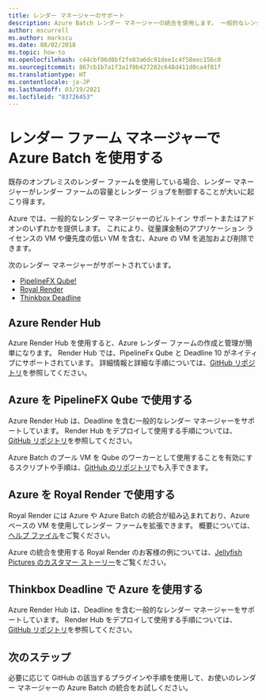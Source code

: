 ```yaml
---
title: レンダー マネージャーのサポート
description: Azure Batch レンダー マネージャーの統合を使用します。 一般的なレンダー マネージャーのビルトイン サポートまたはアドオンについて説明します。
author: mscurrell
ms.author: markscu
ms.date: 08/02/2018
ms.topic: how-to
ms.openlocfilehash: c44cbf86d8bf2fe83a6dc91dee1c4f58eec156c0
ms.sourcegitcommit: 867cb1b7a1f3a1f0b427282c648d411d0ca4f81f
ms.translationtype: HT
ms.contentlocale: ja-JP
ms.lasthandoff: 03/19/2021
ms.locfileid: "83726453"
---
```

# <a name="using-azure-batch-with-render-farm-managers"></a>レンダー ファーム マネージャーで Azure Batch を使用する

既存のオンプレミスのレンダー ファームを使用している場合、レンダー マネージャーがレンダー ファームの容量とレンダー ジョブを制御することが大いに起こり得ます。

Azure では、一般的なレンダー マネージャーのビルトイン サポートまたはアドオンのいずれかを提供します。 これにより、従量課金制のアプリケーション ライセンスの VM や優先度の低い VM を含む、Azure の VM を追加および削除できます。

次のレンダー マネージャーがサポートされています。

* [PipelineFX Qube!](https://www.pipelinefx.com/)
* [Royal Render](https://www.royalrender.de/)
* [Thinkbox Deadline](https://deadline.thinkboxsoftware.com/)

## <a name="azure-render-hub"></a>Azure Render Hub

Azure Render Hub を使用すると、Azure レンダー ファームの作成と管理が簡単になります。  Render Hub では、PipelineFx Qube と Deadline 10 がネイティブにサポートされています。  詳細情報と詳細な手順については、[GitHub リポジトリ](https://github.com/Azure/azure-render-hub)を参照してください。

## <a name="using-azure-with-pipelinefx-qube"></a>Azure を PipelineFX Qube で使用する

Azure Render Hub は、Deadline を含む一般的なレンダー マネージャーをサポートしています。  Render Hub をデプロイして使用する手順については、[GitHub リポジトリ](https://github.com/Azure/azure-render-hub)を参照してください。

Azure Batch のプール VM を Qube のワーカーとして使用することを有効にするスクリプトや手順は、[GitHub のリポジトリ](https://github.com/Azure/azure-qube)でも入手できます。

## <a name="using-azure-with-royal-render"></a>Azure を Royal Render で使用する

Royal Render には Azure や Azure Batch の統合が組み込まれており、Azure ベースの VM を使用してレンダー ファームを拡張できます。 概要については、[ヘルプ ファイル](https://www.royalrender.de/help8/index.html?Cloudrendering.html)をご覧ください。

Azure の統合を使用する Royal Render のお客様の例については、[Jellyfish Pictures のカスタマー ストーリー](https://customers.microsoft.com/story/jellyfishpictures)をご覧ください。

## <a name="using-azure-with-thinkbox-deadline"></a>Thinkbox Deadline で Azure を使用する

Azure Render Hub は、Deadline を含む一般的なレンダー マネージャーをサポートしています。  Render Hub をデプロイして使用する手順については、[GitHub リポジトリ](https://github.com/Azure/azure-render-hub)を参照してください。

## <a name="next-steps"></a>次のステップ

必要に応じて GitHub の該当するプラグインや手順を使用して、お使いのレンダー マネージャーの Azure Batch の統合をお試しください。
